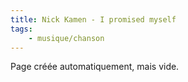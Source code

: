```yaml
---
title: Nick Kamen - I promised myself
tags:
    - musique/chanson
---
```


Page créée automatiquement, mais vide.
